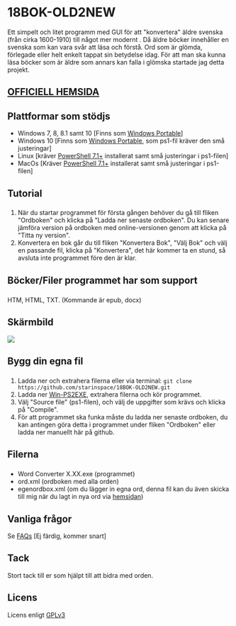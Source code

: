 # 18BOK-OLD2NEW
Ett simpelt och litet programm med GUI för att "konvertera" äldre svenska (från cirka 1600-1910) till något mer modernt . Då äldre böcker innehåller en svenska som kan vara svår att läsa och förstå. Ord som är glömda, förlegade eller helt enkelt tappat sin betydelse idag. För att man ska kunna läsa böcker som är äldre som annars kan falla i glömska startade jag detta projekt.

## [OFFICIELL HEMSIDA](https://18bok.blogspot.com)

## Plattformar som stödjs

* Windows 7, 8, 8.1 samt 10 [Finns som [Windows Portable](https://github.com/starinspace/18BOK-OLD2NEW/releases)]
* Windows 10 [Finns som [Windows Portable](https://github.com/starinspace/18BOK-OLD2NEW/releases), som ps1-fil kräver den små justeringar]
* Linux [kräver [PowerShell 7.1+](https://docs.microsoft.com/sv-se/powershell/scripting/install/installing-powershell-core-on-linux?view=powershell-7.1) installerat samt små justeringar i ps1-filen]
* MacOs [Kräver [PowerShell 7.1+](https://docs.microsoft.com/sv-se/powershell/scripting/install/installing-powershell-core-on-macos?view=powershell-7.1) installerat samt små justeringar i ps1-filen]

## Tutorial

###
1. När du startar programmet för första gången behöver du gå till fliken "Ordboken" och klicka på "Ladda ner senaste ordboken". Du kan senare jämföra version på ordboken med online-versionen genom att klicka på "Titta ny version".
2. Konvertera en bok går du till fliken "Konvertera Bok", "Välj Bok" och välj en passande fil, klicka på "Konvertera", det här kommer ta en stund, så avsluta inte programmet före den är klar.

## Böcker/Filer programmet har som support

###
HTM, HTML, TXT. (Kommande är epub, docx)

## Skärmbild
<img src="https://1.bp.blogspot.com/-4AdiF73WQiY/YIRKpNu0e5I/AAAAAAAAE6E/0YdXnoSFSEkNZe-lzcwrl8cTQkg_XChTwCNcBGAsYHQ/s460/test.png">

## Bygg din egna fil

### 
1. Ladda ner och extrahera filerna eller via terminal: `git clone https://github.com/starinspace/18BOK-OLD2NEW.git`
2. Ladda ner [Win-PS2EXE](https://github.com/MScholtes/PS2EXE), extrahera filerna och kör programmet.
3. Välj "Source file" (ps1-filen), och välj de uppgifter som krävs och klicka på "Compile".
4. För att programmet ska funka måste du ladda ner senaste ordboken, du kan antingen göra detta i programmet under fliken "Ordboken" eller ladda ner manuellt här på github.

## Filerna

###
* Word Converter X.XX.exe (programmet)
* ord.xml (ordboken med alla orden)
* egenordbox.xml (om du lägger in egna ord, denna fil kan du även skicka till mig när du lagt in nya ord via [hemsidan](http://18bok.blogspot.se))

## Vanliga frågor
Se [FAQs](docs/faqs.md) [Ej färdig, kommer snart]

## Tack
Stort tack till er som hjälpt till att bidra med orden.

## Licens
Licens enligt [GPLv3](https://www.gnu.org/licenses/gpl-3.0.en.html)

